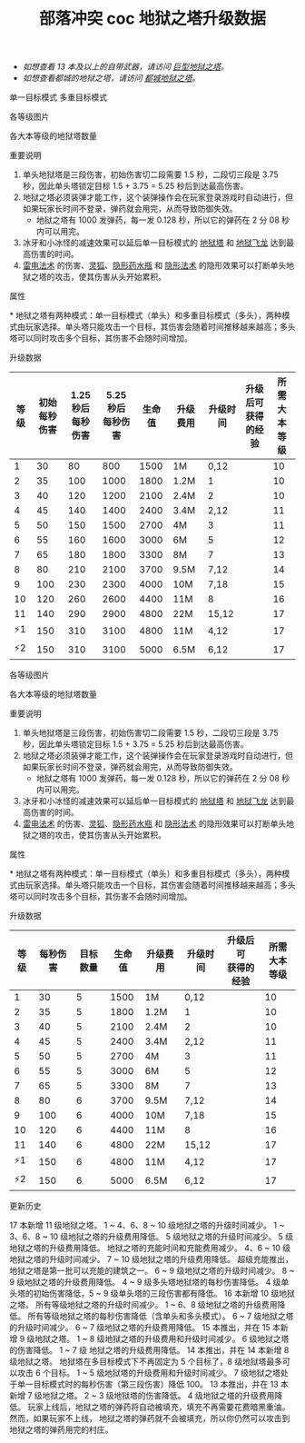 ﻿---
title: "部落冲突 coc 地狱之塔升级数据"
navTitle: "地狱之塔"
shownTitle: "地狱之塔"
description: "建造有暗黑重油加持火焰的地狱之塔，可以对单一目标造成难以估算的伤害，或者一次对多重目标进行持续攻击。"
module: upgrade-home
imgFolder: home_buildings/030a
wiki: https://clashofclans.fandom.com/wiki/Inferno_Tower/Home_Village
canonical: /upgrade/030a-Inferno-Tower
---

<script setup>
const tableExtraInfoSingleMode = [
    {
        "column": 5,
        "type": "cost",
        "gpClass": "building",
        "icon": "Gold"
    },
    {
        "column": 6,
        "type": "time",
        "gpClass": "building"
    },
    {
        "column": 7,
        "type": "exp",
        "icon": "Exp"
    }
];
const tableExtraInfoMultiMode = [
    {
        "column": 4,
        "type": "cost",
        "gpClass": "building",
        "icon": "Gold"
    },
    {
        "column": 5,
        "type": "time",
        "gpClass": "building"
    },
    {
        "column": 6,
        "type": "exp",
        "icon": "Exp"
    }
];
</script>

- *如想查看 13 本及以上的自带武器，请访问 [巨型地狱之塔](/upgrade/030d-Giga-Inferno)。*
- *如想查看都城的地狱之塔，请访问 [都城地狱之塔](/upgrade/220e-Inferno-Tower)。*

<SwitchTabs contentClass="cp-unit-items" :stickyTabs="true" :pageTabs="true">
    <SwitchTab tabId="cp-unit-item-0" :activeTab="true">单一目标模式</SwitchTab>
    <SwitchTab tabId="cp-unit-item-1">多重目标模式</SwitchTab>
</SwitchTabs>

<!-- ↓↓↓ 单一目标模式 ↓↓↓ -->
<SwitchTabGroup id="cp-unit-item-0" class="cp-unit-items">
<UnitInfo :folder="$frontmatter.imgFolder" imgSrc="Inferno_Tower11.png" imgAlt="地狱之塔（单一目标模式）" :description="$frontmatter.description" :isSmallImg="true" />

<SmallTitle>各等级图片</SmallTitle>

<Panel>
    <UnitImgGroup title="单头" :folder="$frontmatter.imgFolder">
        <UnitImg imgTitle="1 级" imgSrc="Inferno_Tower1.png" />
        <UnitImg imgTitle="2 级" imgSrc="Inferno_Tower2.png" />
        <UnitImg imgTitle="3 级" imgSrc="Inferno_Tower3.png" />
        <UnitImg imgTitle="4 级" imgSrc="Inferno_Tower4.png" />
        <UnitImg imgTitle="5 级" imgSrc="Inferno_Tower5.png" />
        <UnitImg imgTitle="6 级" imgSrc="Inferno_Tower6.png" />
        <UnitImg imgTitle="7 级" imgSrc="Inferno_Tower7.png" />
        <UnitImg imgTitle="8 级" imgSrc="Inferno_Tower8.png" />
        <UnitImg imgTitle="9 级" imgSrc="Inferno_Tower9.png" />
        <UnitImg imgTitle="10 级" imgSrc="Inferno_Tower10.png" />
        <UnitImg imgTitle="11 级" imgSrc="Inferno_Tower11.png" />
    </UnitImgGroup>
    <UnitImgGroup title="熄火的单头" :folder="$frontmatter.imgFolder">
        <UnitImg imgTitle="1 级" imgSrc="Inferno_Tower1_Depleted.png" />
        <UnitImg imgTitle="2 级" imgSrc="Inferno_Tower2_Depleted.png" />
        <UnitImg imgTitle="3 级" imgSrc="Inferno_Tower3_Depleted.png" />
        <UnitImg imgTitle="4 级" imgSrc="Inferno_Tower4_Depleted.png" />
        <UnitImg imgTitle="5 级" imgSrc="Inferno_Tower5_Depleted.png" />
        <UnitImg imgTitle="6 级" imgSrc="Inferno_Tower6_Depleted.png" />
        <UnitImg imgTitle="7 级" imgSrc="Inferno_Tower7_Depleted.png" />
        <UnitImg imgTitle="8 级" imgSrc="Inferno_Tower8_Depleted.png" />
        <UnitImg imgTitle="9 级" imgSrc="Inferno_Tower9_Depleted.png" />
        <UnitImg imgTitle="10 级" imgSrc="Inferno_Tower10_Depleted.png" />
        <UnitImg imgTitle="11 级" imgSrc="Inferno_Tower11_Depleted.png" />
    </UnitImgGroup>
</Panel>

<SmallTitle>各大本等级的地狱塔数量</SmallTitle>

<BuildingNum>
    <BuildingNumRow title="大本等级" num="1 - 9, 10 - 11, 12 - 17" />
    <BuildingNumRow title="建筑数量" num="    0,       2,       3" />
</BuildingNum>

<SmallTitle>重要说明</SmallTitle>

1. 单头地狱塔是三段伤害，初始伤害切二段需要 1.5 秒，二段切三段是 3.75 秒，因此单头塔锁定目标 1.5 + 3.75 = 5.25 秒后到达最高伤害。
2. 地狱之塔必须装弹才能工作，这个装弹操作会在玩家登录游戏时自动进行，但如果玩家长时间不登录，弹药就会用完，从而导致防御失效。
    - 地狱之塔有 1000 发弹药，每一发 0.128 秒，所以它的弹药在 2 分 08 秒内可以用完。
3. 冰牙和小冰怪的减速效果可以延后单一目标模式的 [地狱塔](/upgrade/030a-Inferno-Tower) 和 [地狱飞龙](/upgrade/0604-Inferno-Dragon) 达到最高伤害的时间。
4. [雷电法术](/upgrade/0100-Lightning-Spell) 的伤害、[灵狐](/upgrade/0288-Spirit-Fox)、[隐形药水瓶](/upgrade/0741-Invisibility-Vial) 和 [隐形法术](/upgrade/0106-Invisibility-Spell) 的隐形效果可以打断单头地狱之塔的攻击，使其伤害从头开始累积。

<SmallTitle>属性</SmallTitle>

<UnitProperties>
    <UnitProperty pKey="占地面积" pValue="2×2" />
    <UnitProperty pKey="判定面积" pValue="1×1" :isJudgeSquare="true" />
    <UnitProperty pKey="伤害类型" pValue="可调整<sup>*</sup>" />
    <UnitProperty pKey="攻击的目标" pValue="地面和空中目标" />
    <UnitProperty pKey="射程" pValue="9 格" />
    <UnitProperty pKey="攻速" pValue="0.128 秒/次" />
    <UnitProperty pKey="切换目标延时" pValue="0.05 秒" />
    <UnitProperty pKey="弹药数量" pValue="1000" />
</UnitProperties>

\*  地狱之塔有两种模式：单一目标模式（单头）和多重目标模式（多头），两种模式由玩家选择。单头塔只能攻击一个目标，其伤害会随着时间推移越来越高；多头塔可以同时攻击多个目标，其伤害不会随时间增加。

<SmallTitle>升级数据</SmallTitle>

<UnitTable :tableExtraInfo="tableExtraInfoSingleMode">

| 等级 |初始<br>每秒伤害|1.25 秒后<br>每秒伤害|5.25 秒后<br>每秒伤害| 生命值 | 升级费用 | 升级时间 |升级后可<br>获得的经验| 所需<br>大本等级 |
| ---- |      ---      |        ---        |          ---       |   ---  |   ---   |   ----  |        ---          |      ----      |
|   1  |       30      |         80        |          800       |  1500  |     1M  |   0,12  |                     |       10       |
|   2  |       35      |        100        |         1000       |  1800  |   1.2M  |   1     |                     |       10       |
|   3  |       40      |        120        |         1200       |  2100  |   2.4M  |   2     |                     |       10       |
|   4  |       45      |        140        |         1400       |  2400  |   3.4M  |   2,12  |                     |       11       |
|   5  |       50      |        150        |         1500       |  2700  |     4M  |   3     |                     |       11       |
|   6  |       55      |        160        |         1600       |  3000  |     6M  |   5     |                     |       12       |
|   7  |       65      |        180        |         1800       |  3300  |     8M  |   7     |                     |       13       |
|   8  |       80      |        210        |         2100       |  3700  |   9.5M  |   7,12  |                     |       14       |
|   9  |      100      |        230        |         2300       |  4000  |    10M  |   7,18  |                     |       15       |
|  10  |      120      |        260        |         2600       |  4400  |    11M  |   8     |                     |       16       |
|  11  |      140      |        290        |         2900       |  4800  |    22M  |  15,12  |                     |       17       |
| ⚡1  |      150      |        310        |         3100       |  4800  |    11M  |   4,12  |                     |       17       |
| ⚡2  |      150      |        310        |         3100       |  5000  |   6.5M  |   6,12  |                     |       17       |
</UnitTable>
</SwitchTabGroup>

<!-- ↓↓↓ 多重目标模式 ↓↓↓ -->
<SwitchTabGroup id="cp-unit-item-1" class="cp-unit-items">
<UnitInfo :folder="$frontmatter.imgFolder" imgSrc="Inferno_Tower11_Multi.png" imgAlt="地狱之塔（多重目标模式）" :description="$frontmatter.description" :isSmallImg="true" />

<SmallTitle>各等级图片</SmallTitle>

<Panel>
    <UnitImgGroup title="多头" :folder="$frontmatter.imgFolder">
        <UnitImg imgTitle="1 级" imgSrc="Inferno_Tower1_Multi.png" />
        <UnitImg imgTitle="2 级" imgSrc="Inferno_Tower2_Multi.png" />
        <UnitImg imgTitle="3 级" imgSrc="Inferno_Tower3_Multi.png" />
        <UnitImg imgTitle="4 级" imgSrc="Inferno_Tower4_Multi.png" />
        <UnitImg imgTitle="5 级" imgSrc="Inferno_Tower5_Multi.png" />
        <UnitImg imgTitle="6 级" imgSrc="Inferno_Tower6_Multi.png" />
        <UnitImg imgTitle="7 级" imgSrc="Inferno_Tower7_Multi.png" />
        <UnitImg imgTitle="8 级" imgSrc="Inferno_Tower8_Multi.png" />
        <UnitImg imgTitle="9 级" imgSrc="Inferno_Tower9_Multi.png" />
        <UnitImg imgTitle="10 级" imgSrc="Inferno_Tower10_Multi.png" />
        <UnitImg imgTitle="11 级" imgSrc="Inferno_Tower11_Multi.png" />
    </UnitImgGroup>
        <UnitImgGroup title="熄火的多头" :folder="$frontmatter.imgFolder">
        <UnitImg imgTitle="1 级" imgSrc="Inferno_Tower1_Multi_Depleted.png" />
        <UnitImg imgTitle="2 级" imgSrc="Inferno_Tower2_Multi_Depleted.png" />
        <UnitImg imgTitle="3 级" imgSrc="Inferno_Tower3_Multi_Depleted.png" />
        <UnitImg imgTitle="4 级" imgSrc="Inferno_Tower4_Multi_Depleted.png" />
        <UnitImg imgTitle="5 级" imgSrc="Inferno_Tower5_Multi_Depleted.png" />
        <UnitImg imgTitle="6 级" imgSrc="Inferno_Tower6_Multi_Depleted.png" />
        <UnitImg imgTitle="7 级" imgSrc="Inferno_Tower7_Multi_Depleted.png" />
        <UnitImg imgTitle="8 级" imgSrc="Inferno_Tower8_Multi_Depleted.png" />
        <UnitImg imgTitle="9 级" imgSrc="Inferno_Tower9_Multi_Depleted.png" />
        <UnitImg imgTitle="10 级" imgSrc="Inferno_Tower10_Multi_Depleted.png" />
        <UnitImg imgTitle="11 级" imgSrc="Inferno_Tower11_Multi_Depleted.png" />
    </UnitImgGroup>
</Panel>

<SmallTitle>各大本等级的地狱塔数量</SmallTitle>

<BuildingNum>
    <BuildingNumRow title="大本等级" num="1 - 9, 10 - 11, 12 - 17" />
    <BuildingNumRow title="建筑数量" num="    0,       2,       3" />
</BuildingNum>

<SmallTitle>重要说明</SmallTitle>

1. 单头地狱塔是三段伤害，初始伤害切二段需要 1.5 秒，二段切三段是 3.75 秒，因此单头塔锁定目标 1.5 + 3.75 = 5.25 秒后到达最高伤害。
2. 地狱之塔必须装弹才能工作，这个装弹操作会在玩家登录游戏时自动进行，但如果玩家长时间不登录，弹药就会用完，从而导致防御失效。
    - 地狱之塔有 1000 发弹药，每一发 0.128 秒，所以它的弹药在 2 分 08 秒内可以用完。
3. 冰牙和小冰怪的减速效果可以延后单一目标模式的 [地狱塔](/upgrade/030a-Inferno-Tower) 和 [地狱飞龙](/upgrade/0604-Inferno-Dragon) 达到最高伤害的时间。
4. [雷电法术](/upgrade/0100-Lightning-Spell) 的伤害、[灵狐](/upgrade/0288-Spirit-Fox)、[隐形药水瓶](/upgrade/0741-Invisibility-Vial) 和 [隐形法术](/upgrade/0106-Invisibility-Spell) 的隐形效果可以打断单头地狱之塔的攻击，使其伤害从头开始累积。

<SmallTitle>属性</SmallTitle>

<UnitProperties>
    <UnitProperty pKey="占地面积" pValue="2×2" />
    <UnitProperty pKey="判定面积" pValue="1×1" :isJudgeSquare="true" />
    <UnitProperty pKey="伤害类型" pValue="可调整<sup>*</sup>" />
    <UnitProperty pKey="攻击的目标" pValue="地面和空中目标" />
    <UnitProperty pKey="射程" pValue="10 格" />
    <UnitProperty pKey="攻速" pValue="0.128 秒/次" />
    <UnitProperty pKey="切换目标延时" pValue="0.05 秒" />
    <UnitProperty pKey="弹药数量" pValue="1000" />
</UnitProperties>

\*  地狱之塔有两种模式：单一目标模式（单头）和多重目标模式（多头），两种模式由玩家选择。单头塔只能攻击一个目标，其伤害会随着时间推移越来越高；多头塔可以同时攻击多个目标，其伤害不会随时间增加。

<SmallTitle>升级数据</SmallTitle>

<UnitTable :tableExtraInfo="tableExtraInfoMultiMode">

| 等级 | 每秒伤害 | 目标数量 | 生命值 | 升级费用 | 升级时间 |升级后可<br>获得的经验| 所需<br>大本等级 |
| ---- |   ---   |   ---   |   ---  |   ---   |  ---    |        ---          |      ----      |
|   1  |    30   |     5   |  1500  |     1M  |   0,12  |                     |       10       |
|   2  |    35   |     5   |  1800  |   1.2M  |   1     |                     |       10       |
|   3  |    40   |     5   |  2100  |   2.4M  |   2     |                     |       10       |
|   4  |    45   |     5   |  2400  |   3.4M  |   2,12  |                     |       11       |
|   5  |    50   |     5   |  2700  |     4M  |   3     |                     |       11       |
|   6  |    55   |     5   |  3000  |     6M  |   5     |                     |       12       |
|   7  |    65   |     5   |  3300  |     8M  |   7     |                     |       13       |
|   8  |    80   |     6   |  3700  |   9.5M  |   7,12  |                     |       14       |
|   9  |   100   |     6   |  4000  |    10M  |   7,18  |                     |       15       |
|  10  |   120   |     6   |  4400  |    11M  |   8     |                     |       16       |
|  11  |   140   |     6   |  4800  |    22M  |  15,12  |                     |       17       |
| ⚡1  |   150   |     6   |  4800  |    11M  |   4,12  |                     |       17       |
| ⚡2  |   150   |     6   |  5000  |   6.5M  |   6,12  |                     |       17       |
</UnitTable>
</SwitchTabGroup>

<!-- ↓↓↓ 公共部分 ↓↓↓ -->
<SmallTitle>更新历史</SmallTitle>

<Timeline>
    <TimelineItem date="2025/03/24">
        <TimelineRow>17 本新增 11 级地狱之塔。</TimelineRow>
        <TimelineRow>1 ~ 4、6、8 ~ 10 级地狱之塔的升级时间减少。</TimelineRow>
        <TimelineRow>1 ~ 3、6、8 ~ 10 级地狱之塔的升级费用降低。</TimelineRow>
    </TimelineItem>
    <TimelineItem date="2025/02/10">
        <TimelineRow>5 级地狱之塔的升级时间减少。</TimelineRow>
        <TimelineRow>5 级地狱之塔的升级费用降低。</TimelineRow>
        <TimelineRow>地狱之塔的充能时间和充能费用减少。</TimelineRow>
    </TimelineItem>
    <TimelineItem date="2024/11/25">
        <TimelineRow>4、6 ~ 10 级地狱之塔的升级时间减少。</TimelineRow>
        <TimelineRow>7 ~ 10 级地狱之塔的升级费用降低。</TimelineRow>
    </TimelineItem>
    <TimelineItem date="2024/09/09">
        <TimelineRow>超级充能推出，地狱之塔是第一批可以充能的建筑之一。</TimelineRow>
    </TimelineItem>
    <TimelineItem date="2024/06/18">
        <TimelineRow>6 ~ 9 级地狱之塔的升级时间减少。</TimelineRow>
        <TimelineRow>8 ~ 9 级地狱之塔的升级费用降低。</TimelineRow>
    </TimelineItem>
    <TimelineItem date="2024/06/03">
        <TimelineRow>4 ~ 9 级多头塔地狱塔的每秒伤害降低。</TimelineRow>
        <TimelineRow>4 级单头塔的初始伤害降低，5 ~ 9 级单头塔的三段伤害都有降低。</TimelineRow>
    </TimelineItem>
    <TimelineItem date="2024/02/27">
        <TimelineRow>16 本新增 10 级地狱之塔。</TimelineRow>
    </TimelineItem>
    <TimelineItem date="2023/12/12">
        <TimelineRow>所有等级地狱之塔的升级时间减少。</TimelineRow>
        <TimelineRow>1 ~ 6、8 级地狱之塔的升级费用降低。</TimelineRow>
    </TimelineItem>
    <TimelineItem date="2023/09/28">
        <TimelineRow>所有等级地狱之塔的每秒伤害降低（含单头和多头模式）。</TimelineRow>
    </TimelineItem>
    <TimelineItem date="2023/06/12">
        <TimelineRow>6 ~ 7 级地狱之塔的升级时间减少。</TimelineRow>
        <TimelineRow>6 ~ 7 级地狱之塔的升级费用降低。</TimelineRow>
    </TimelineItem>
    <TimelineItem date="2022/10/10">
        <TimelineRow>15 本推出，并在 15 本新增 9 级地狱之塔。</TimelineRow>
        <TimelineRow>1 ~ 8 级地狱之塔的升级费用和升级时间减少。</TimelineRow>
    </TimelineItem>
    <TimelineItem date="2022/06/27">
        <TimelineRow>6 级地狱之塔的伤害降低。</TimelineRow>
    </TimelineItem>
    <TimelineItem date="2021/12/09">
        <TimelineRow>1 ~ 7 级 地狱之塔的升级费用降低。</TimelineRow>
    </TimelineItem>
    <TimelineItem date="2021/04/12">
        <TimelineRow>14 本推出，并在 14 本新增 8 级地狱之塔。</TimelineRow>
        <TimelineRow>地狱塔在多目标模式下不再固定为 5 个目标了，8 级地狱塔最多可以攻击 6 个目标。</TimelineRow>
        <TimelineRow>1 ~ 5 级地狱塔的升级费用和升级时间减少。</TimelineRow>
    </TimelineItem>
    <TimelineItem date="2020/05/20">
        <TimelineRow>7 级地狱之塔处于单一目标模式时的每秒伤害（第三段伤害）降低 100。</TimelineRow>
    </TimelineItem>
    <TimelineItem date="2019/12/09">
        <TimelineRow>13 本推出，并在 13 本新增 7 级地狱之塔。</TimelineRow>
    </TimelineItem>
    <TimelineItem date="2019/09/11">
        <TimelineRow>2 ~ 3 级地狱塔的伤害降低。</TimelineRow>
    </TimelineItem>
        <TimelineItem date="2019/04/02">
        <TimelineRow>4 级地狱之塔的升级费用降低。</TimelineRow>
        <TimelineRow>玩家上线后，地狱之塔的弹药将自动被填充，填充不再需要花费暗黑重油。然而，如果玩家不上线， 地狱之塔的弹药就不会被填充，所以你仍然可以攻击到地狱之塔的弹药用完的村庄。</TimelineRow>
    </TimelineItem>
    <TimelineItem :historyBottom="true" />
</Timeline>